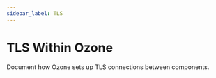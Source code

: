 ```yaml
---
sidebar_label: TLS
---
```


# TLS Within Ozone

Document how Ozone sets up TLS connections between components.


